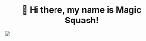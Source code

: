 <h1 align='center'> 👋 Hi there, my name is Magic Squash! </h1>

<!-- Is my profile that important? -->

<!--
<img align="left" src="https://github-readme-stats.vercel.app/api?username=stuPETER12138&theme=material-palenight&show_icons=true&rank_icon=github" />

<img align="left" src="https://github-readme-stats.vercel.app/api/top-langs/?username=stuPETER12138&hide=shell,makefile,cmake,powershell,lua&layout=compact&hide_progress=true" />

**stuPETER12138/stuPETER12138** is a ✨ _special_ ✨ repository because its `README.md` (this file) appears on your GitHub profile.

Here are some ideas to get you started:

- 🔭 I’m currently working on ...
- 🌱 I’m currently learning ...
- 👯 I’m looking to collaborate on ...
- 🤔 I’m looking for help with ...
- 💬 Ask me about ...
- 📫 How to reach me: ...
- 😄 Pronouns: ...
- ⚡ Fun fact: ...
-->

![](./profile-3d-contrib/profile-green-animate.svg)
